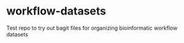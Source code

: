 # workflow-datasets
Test repo to try out bagit files for organizing bioinformatic workflow datasets
